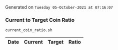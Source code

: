 Generated on `Tuesday 05-October-2021 at 07:16:07`

### Current to Target Coin Ratio
`current_coin_ratio.sh`

Date|Current|Target|Ratio
---|---|---|---
